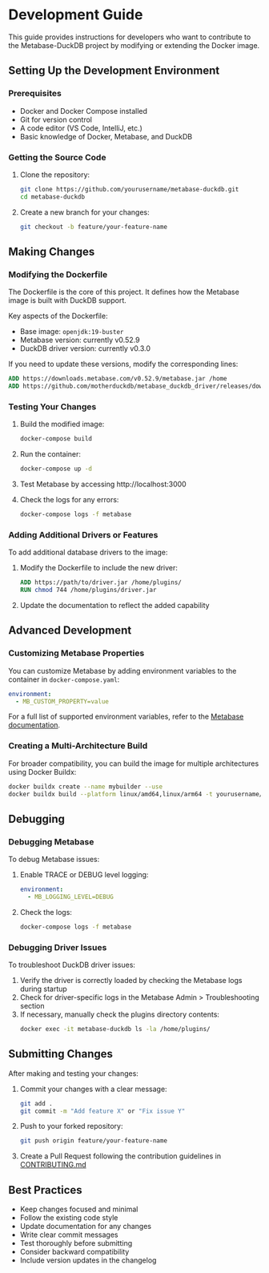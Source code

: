 # Development Guide

This guide provides instructions for developers who want to contribute to the Metabase-DuckDB project by modifying or extending the Docker image.

## Setting Up the Development Environment

### Prerequisites

- Docker and Docker Compose installed
- Git for version control
- A code editor (VS Code, IntelliJ, etc.)
- Basic knowledge of Docker, Metabase, and DuckDB

### Getting the Source Code

1. Clone the repository:
   ```bash
   git clone https://github.com/yourusername/metabase-duckdb.git
   cd metabase-duckdb
   ```

2. Create a new branch for your changes:
   ```bash
   git checkout -b feature/your-feature-name
   ```

## Making Changes

### Modifying the Dockerfile

The Dockerfile is the core of this project. It defines how the Metabase image is built with DuckDB support.

Key aspects of the Dockerfile:
- Base image: `openjdk:19-buster`
- Metabase version: currently v0.52.9
- DuckDB driver version: currently v0.3.0

If you need to update these versions, modify the corresponding lines:

```dockerfile
ADD https://downloads.metabase.com/v0.52.9/metabase.jar /home
ADD https://github.com/motherduckdb/metabase_duckdb_driver/releases/download/0.3.0/duckdb.metabase-driver.jar /home/plugins/
```

### Testing Your Changes

1. Build the modified image:
   ```bash
   docker-compose build
   ```

2. Run the container:
   ```bash
   docker-compose up -d
   ```

3. Test Metabase by accessing http://localhost:3000

4. Check the logs for any errors:
   ```bash
   docker-compose logs -f metabase
   ```

### Adding Additional Drivers or Features

To add additional database drivers to the image:

1. Modify the Dockerfile to include the new driver:
   ```dockerfile
   ADD https://path/to/driver.jar /home/plugins/
   RUN chmod 744 /home/plugins/driver.jar
   ```

2. Update the documentation to reflect the added capability

## Advanced Development

### Customizing Metabase Properties

You can customize Metabase by adding environment variables to the container in `docker-compose.yaml`:

```yaml
environment:
  - MB_CUSTOM_PROPERTY=value
```

For a full list of supported environment variables, refer to the [Metabase documentation](https://www.metabase.com/docs/latest/installation-and-operation/environment-variables.html).

### Creating a Multi-Architecture Build

For broader compatibility, you can build the image for multiple architectures using Docker Buildx:

```bash
docker buildx create --name mybuilder --use
docker buildx build --platform linux/amd64,linux/arm64 -t yourusername/metabase-duckdb:latest --push .
```

## Debugging

### Debugging Metabase

To debug Metabase issues:

1. Enable TRACE or DEBUG level logging:
   ```yaml
   environment:
     - MB_LOGGING_LEVEL=DEBUG
   ```

2. Check the logs:
   ```bash
   docker-compose logs -f metabase
   ```

### Debugging Driver Issues

To troubleshoot DuckDB driver issues:

1. Verify the driver is correctly loaded by checking the Metabase logs during startup
2. Check for driver-specific logs in the Metabase Admin > Troubleshooting section
3. If necessary, manually check the plugins directory contents:
   ```bash
   docker exec -it metabase-duckdb ls -la /home/plugins/
   ```

## Submitting Changes

After making and testing your changes:

1. Commit your changes with a clear message:
   ```bash
   git add .
   git commit -m "Add feature X" or "Fix issue Y"
   ```

2. Push to your forked repository:
   ```bash
   git push origin feature/your-feature-name
   ```

3. Create a Pull Request following the contribution guidelines in [CONTRIBUTING.md](./CONTRIBUTING.md)

## Best Practices

- Keep changes focused and minimal
- Follow the existing code style
- Update documentation for any changes
- Write clear commit messages
- Test thoroughly before submitting
- Consider backward compatibility
- Include version updates in the changelog

